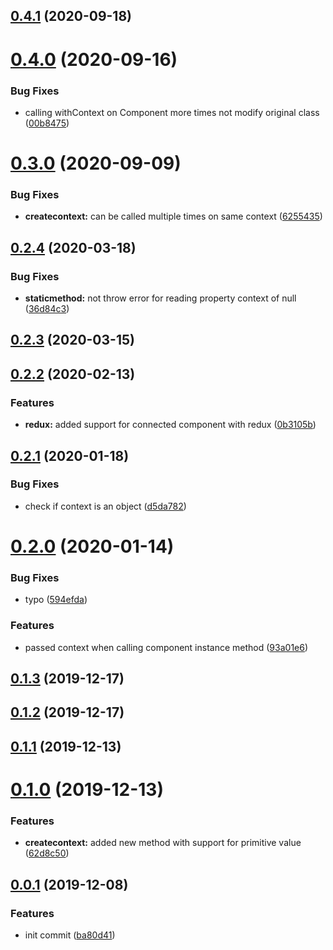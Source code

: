 ## [0.4.1](https://github.com/mjancarik/shallow-with-context/compare/v0.4.0...v0.4.1) (2020-09-18)



# [0.4.0](https://github.com/mjancarik/shallow-with-context/compare/v0.3.0...v0.4.0) (2020-09-16)


### Bug Fixes

* calling withContext on Component more times not modify original class ([00b8475](https://github.com/mjancarik/shallow-with-context/commit/00b847570a9f631341f84e54a328a110ce05bd11))



# [0.3.0](https://github.com/mjancarik/shallow-with-context/compare/0.2.4...v0.3.0) (2020-09-09)


### Bug Fixes

* **createcontext:** can be called multiple times on same context ([6255435](https://github.com/mjancarik/shallow-with-context/commit/6255435568c1325601644a97ac07f22f3d62604b))



## [0.2.4](https://github.com/mjancarik/shallow-with-context/compare/0.2.3...0.2.4) (2020-03-18)


### Bug Fixes

* **staticmethod:** not throw error for reading property context of null ([36d84c3](https://github.com/mjancarik/shallow-with-context/commit/36d84c3eb51b43ec5fc21e310219b72be05a3be8))



## [0.2.3](https://github.com/mjancarik/shallow-with-context/compare/0.2.2...0.2.3) (2020-03-15)



## [0.2.2](https://github.com/mjancarik/shallow-with-context/compare/0.2.1...0.2.2) (2020-02-13)


### Features

* **redux:** added support for connected component with redux ([0b3105b](https://github.com/mjancarik/shallow-with-context/commit/0b3105bb0a88463cdaa79861d42c754b0135ff1b))



## [0.2.1](https://github.com/mjancarik/shallow-with-context/compare/0.2.0...0.2.1) (2020-01-18)


### Bug Fixes

* check if context is an object ([d5da782](https://github.com/mjancarik/shallow-with-context/commit/d5da78258f28e1aebd37f5757e088b6d5cb735dc))



# [0.2.0](https://github.com/mjancarik/shallow-with-context/compare/0.1.3...0.2.0) (2020-01-14)


### Bug Fixes

* typo ([594efda](https://github.com/mjancarik/shallow-with-context/commit/594efdadf6b166e556861bc9c506c069043c15ff))


### Features

* passed context when calling component instance method ([93a01e6](https://github.com/mjancarik/shallow-with-context/commit/93a01e67f2663cdc573ae3414e76bf4f75f0bd62))



## [0.1.3](https://github.com/mjancarik/shallow-with-context/compare/0.1.2...0.1.3) (2019-12-17)



## [0.1.2](https://github.com/mjancarik/shallow-with-context/compare/0.1.1...0.1.2) (2019-12-17)



## [0.1.1](https://github.com/mjancarik/shallow-with-context/compare/0.1.0...0.1.1) (2019-12-13)



# [0.1.0](https://github.com/mjancarik/shallow-with-context/compare/0.0.1...0.1.0) (2019-12-13)


### Features

* **createcontext:** added new method with support for primitive value ([62d8c50](https://github.com/mjancarik/shallow-with-context/commit/62d8c506f1480cc3a9a874cd06326949d6505a64))



## [0.0.1](https://github.com/mjancarik/shallow-with-context/compare/ba80d41449a2d537abf7cfefad6af9375a651525...0.0.1) (2019-12-08)


### Features

* init commit ([ba80d41](https://github.com/mjancarik/shallow-with-context/commit/ba80d41449a2d537abf7cfefad6af9375a651525))



